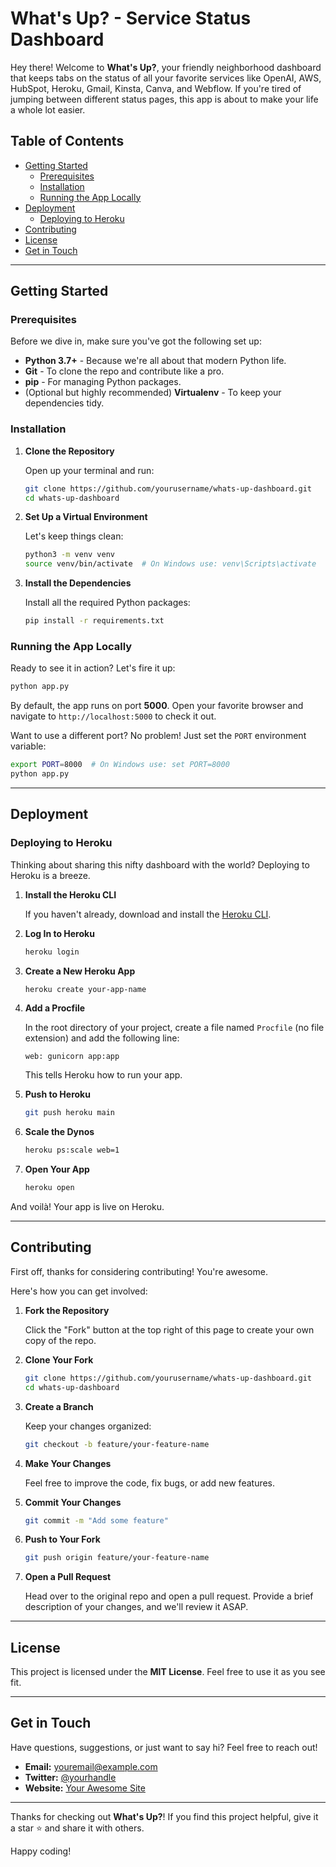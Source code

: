 # What's Up? - Service Status Dashboard

Hey there! Welcome to **What's Up?**, your friendly neighborhood dashboard that keeps tabs on the status of all your favorite services like OpenAI, AWS, HubSpot, Heroku, Gmail, Kinsta, Canva, and Webflow. If you're tired of jumping between different status pages, this app is about to make your life a whole lot easier.

## Table of Contents

- [Getting Started](#getting-started)
  - [Prerequisites](#prerequisites)
  - [Installation](#installation)
  - [Running the App Locally](#running-the-app-locally)
- [Deployment](#deployment)
  - [Deploying to Heroku](#deploying-to-heroku)
- [Contributing](#contributing)
- [License](#license)
- [Get in Touch](#get-in-touch)

---

## Getting Started

### Prerequisites

Before we dive in, make sure you've got the following set up:

- **Python 3.7+** - Because we're all about that modern Python life.
- **Git** - To clone the repo and contribute like a pro.
- **pip** - For managing Python packages.
- (Optional but highly recommended) **Virtualenv** - To keep your dependencies tidy.

### Installation

1. **Clone the Repository**

   Open up your terminal and run:

   ```bash
   git clone https://github.com/yourusername/whats-up-dashboard.git
   cd whats-up-dashboard
   ```

2. **Set Up a Virtual Environment**

   Let's keep things clean:

   ```bash
   python3 -m venv venv
   source venv/bin/activate  # On Windows use: venv\Scripts\activate
   ```

3. **Install the Dependencies**

   Install all the required Python packages:

   ```bash
   pip install -r requirements.txt
   ```

### Running the App Locally

Ready to see it in action? Let's fire it up:

```bash
python app.py
```

By default, the app runs on port **5000**. Open your favorite browser and navigate to `http://localhost:5000` to check it out.

Want to use a different port? No problem! Just set the `PORT` environment variable:

```bash
export PORT=8000  # On Windows use: set PORT=8000
python app.py
```

---

## Deployment

### Deploying to Heroku

Thinking about sharing this nifty dashboard with the world? Deploying to Heroku is a breeze.

1. **Install the Heroku CLI**

   If you haven't already, download and install the [Heroku CLI](https://devcenter.heroku.com/articles/heroku-cli).

2. **Log In to Heroku**

   ```bash
   heroku login
   ```

3. **Create a New Heroku App**

   ```bash
   heroku create your-app-name
   ```

4. **Add a Procfile**

   In the root directory of your project, create a file named `Procfile` (no file extension) and add the following line:

   ```
   web: gunicorn app:app
   ```

   This tells Heroku how to run your app.

5. **Push to Heroku**

   ```bash
   git push heroku main
   ```

6. **Scale the Dynos**

   ```bash
   heroku ps:scale web=1
   ```

7. **Open Your App**

   ```bash
   heroku open
   ```

And voilà! Your app is live on Heroku.

---

## Contributing

First off, thanks for considering contributing! You're awesome.

Here's how you can get involved:

1. **Fork the Repository**

   Click the "Fork" button at the top right of this page to create your own copy of the repo.

2. **Clone Your Fork**

   ```bash
   git clone https://github.com/yourusername/whats-up-dashboard.git
   cd whats-up-dashboard
   ```

3. **Create a Branch**

   Keep your changes organized:

   ```bash
   git checkout -b feature/your-feature-name
   ```

4. **Make Your Changes**

   Feel free to improve the code, fix bugs, or add new features.

5. **Commit Your Changes**

   ```bash
   git commit -m "Add some feature"
   ```

6. **Push to Your Fork**

   ```bash
   git push origin feature/your-feature-name
   ```

7. **Open a Pull Request**

   Head over to the original repo and open a pull request. Provide a brief description of your changes, and we'll review it ASAP.

---

## License

This project is licensed under the **MIT License**. Feel free to use it as you see fit.

---

## Get in Touch

Have questions, suggestions, or just want to say hi? Feel free to reach out!

- **Email:** [youremail@example.com](mailto:eric@gtmdelta.com)
- **Twitter:** [@yourhandle](https://twitter.com/DiscoPosse)
- **Website:** [Your Awesome Site](https://gtmdelta.com)

---

Thanks for checking out **What's Up?**! If you find this project helpful, give it a star ⭐️ and share it with others.

Happy coding!